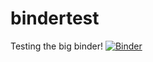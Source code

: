 # bindertest
Testing the big binder!
[![Binder](https://mybinder.org/badge_logo.svg)](https://mybinder.org/v2/gh/malcolmcampbell/bindertest/HEAD)
